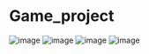 # Game_project
![image](https://github.com/user-attachments/assets/02938576-8052-4953-9472-5a54bac810db)
![image](https://github.com/user-attachments/assets/1122e198-41ec-47c9-96dd-41c7165798b9)
![image](https://github.com/user-attachments/assets/c1b7498e-98be-4cc9-ab76-378ce8992ca2)
![image](https://github.com/user-attachments/assets/25a670c6-5990-4fdd-a5f1-b434a561971f)




